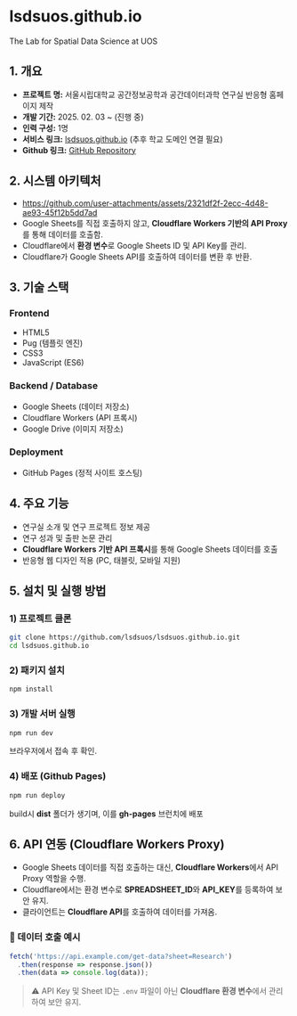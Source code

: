 # lsdsuos.github.io
The Lab for Spatial Data Science at UOS

## **1. 개요**

- **프로젝트 명:** 서울시립대학교 공간정보공학과 공간데이터과학 연구실 반응형 홈페이지 제작
- **개발 기간:** 2025. 02. 03 ~ (진행 중)
- **인력 구성:** 1명
- **서비스 링크:** [lsdsuos.github.io](https://lsdsuos.github.io/) (추후 학교 도메인 연결 필요)
- **Github 링크:** [GitHub Repository](https://github.com/lsdsuos/lsdsuos.github.io)

## **2. 시스템 아키텍처**
- https://github.com/user-attachments/assets/2321df2f-2ecc-4d48-ae93-45f12b5dd7ad
- Google Sheets를 직접 호출하지 않고, **Cloudflare Workers 기반의 API Proxy**를 통해 데이터를 호출함.
- Cloudflare에서 **환경 변수**로 Google Sheets ID 및 API Key를 관리.
- Cloudflare가 Google Sheets API를 호출하여 데이터를 변환 후 반환.

## **3. 기술 스택**
### **Frontend**
- HTML5
- Pug (템플릿 엔진)
- CSS3
- JavaScript (ES6)

### **Backend / Database**
- Google Sheets (데이터 저장소)
- Cloudflare Workers (API 프록시)
- Google Drive (이미지 저장소)

### **Deployment**
- GitHub Pages (정적 사이트 호스팅)

## **4. 주요 기능**
- 연구실 소개 및 연구 프로젝트 정보 제공
- 연구 성과 및 출판 논문 관리
- **Cloudflare Workers 기반 API 프록시**를 통해 Google Sheets 데이터를 호출
- 반응형 웹 디자인 적용 (PC, 태블릿, 모바일 지원)

## **5. 설치 및 실행 방법**
### **1) 프로젝트 클론**
```bash
git clone https://github.com/lsdsuos/lsdsuos.github.io.git
cd lsdsuos.github.io
```

### **2) 패키지 설치**
```bash
npm install
```

### **3) 개발 서버 실행**
```bash
npm run dev
```
브라우저에서 접속 후 확인.

### **4) 배포 (Github Pages)**
```bash
npm run deploy
```
build시 **dist** 폴더가 생기며, 이를 **gh-pages** 브런치에 배포

## **6. API 연동 (Cloudflare Workers Proxy)**
- Google Sheets 데이터를 직접 호출하는 대신, **Cloudflare Workers**에서 API Proxy 역할을 수행.
- Cloudflare에서는 환경 변수로 **SPREADSHEET_ID**와 **API_KEY**를 등록하여 보안 유지.
- 클라이언트는 **Cloudflare API**를 호출하여 데이터를 가져옴.

### **📌 데이터 호출 예시**
```javascript
fetch('https://api.example.com/get-data?sheet=Research')
  .then(response => response.json())
  .then(data => console.log(data));
```

> ⚠️ API Key 및 Sheet ID는 `.env` 파일이 아닌 **Cloudflare 환경 변수**에서 관리하여 보안 유지.